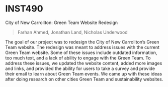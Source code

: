 # INST490
City of New Carrollton: Green Team Website Redesign
> Farhan Ahmed, Jonathan Land, Nicholas Underwood

The goal of our project was to redesign the City of New Carrollton’s Green Team website. The redesign was meant to address issues with the current Green Team website. Some of these issues include outdated information, too much text, and a lack of ability to engage with the Green Team. To address these issues, we updated the website content, added more images and links, and provided the ability for users to take a survey and provide their email to learn about Green Team events. We came up with these ideas after doing research on other cities Green Team and sustainability websites. 
